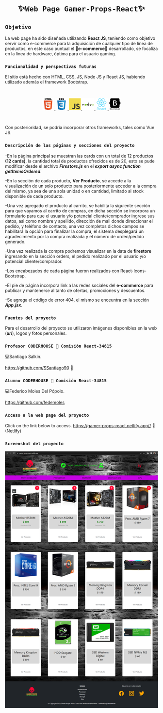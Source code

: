 # <p align="center">✨`Web Page Gamer-Props-React`✨<p>

## `Objetivo`

La web page ha sido diseñada utilizando **React JS**, teniendo como objetivo servir como e-commerce para la adquisición de cualquier tipo de línea de productos, en este caso puntual el 🛒**e-commerce**🛒 desarrollado, se focaliza en la línea de hardware, óptima para el usuario gaming.

### `Funcionalidad y perspectivas futuras`

El sitio está hecho con HTML, CSS, JS, Node JS y React JS, habiendo utilizado además el framework Bootstrap.
<p><br>
<p align="center"> 
      <a href="https://www.w3.org/html/" target="_blank" rel="noreferrer"> <img
      src="https://raw.githubusercontent.com/devicons/devicon/master/icons/html5/html5-original-wordmark.svg"
      alt="html5" width="40" height="40" /> </a><a href="https://www.w3schools.com/css/" target="_blank"
      rel="noreferrer"><img src="https://raw.githubusercontent.com/devicons/devicon/master/icons/css3/css3-original-wordmark.svg" alt="css3"
      width="40" height="40" /> </a><a href="https://www.javascript.com/" target="_blank"rel="noreferrer"> <img
      src="https://raw.githubusercontent.com/devicons/devicon/master/icons/javascript/javascript-original.svg"
      alt="javascript" width="40" height="40" /> </a>  <a href="https://nodejs.org" target="_blank" rel="noreferrer"> <img
      src="https://raw.githubusercontent.com/devicons/devicon/master/icons/nodejs/nodejs-original-wordmark.svg"
      alt="nodejs" width="40" height="40" /> </a>
      <a href="https://reactjs.org/" target="_blank" rel="noreferrer"> <img
      src="https://raw.githubusercontent.com/devicons/devicon/master/icons/react/react-original-wordmark.svg"
      alt="react" width="40" height="40" /> </a<a href="https://getbootstrap.com" target="_blank" rel="noreferrer">
      <img src="https://raw.githubusercontent.com/devicons/devicon/master/icons/bootstrap/bootstrap-plain-wordmark.svg"
      alt="bootstrap" width="40" height="40" /> </a>
<p><br>

Con posterioridad, se podría incorporar otros frameworks, tales como Vue JS.

### `Descripción de las páginas y secciones del proyecto`

-En la página principal se muestran las cards con un total de 12 productos **(12 cards)**, la cantidad total de productos ofrecidos es de 20, esto se pude modificar desde el archivo **_Firestore.js_** en el **_export async function getItemsOrdered_**.<br><p>
-En la sección de cada producto, **Ver Producto**, se accede a la visualización de un solo producto para posteriormente acceder a la compra del mismo, ya sea de una sola unidad o en cantidad, limitado al stock disponible de cada producto.<br><p>
-Una vez agregado el producto al carrito, se habilita la siguiente sección para que vayamos al carrito de compras, en dicha sección se incorpora un formulario para que el usuario y/o potencial cliente/comprador ingrese sus datos, asi como nombre y apellido, dirección de mail donde direccionar el pedido, y teléfono de contacto, una vez completos dichos campos se habilitará la opción para finalizar la compra, el sistema desplegará un agradecimiento por la compra realizada y el número de orden/pedido generado.<br><p>
-Una vez realizada la compra podremos visualizar en la data de **firestore** ingresando en la sección orders, el pedido realizado por el usuario y/o potencial cliente/comprador.<br><p>
-Los encabezados de cada página fueron realizados con React-Icons-Bootstrap.<br><p>
-El pie de página incorpora link a las redes sociales del **e-commerce** para publicar y mantenerse al tanto de ofertas, promociones y descuentos.<br><p>
-Se agrega el código de error 404, el mismo se enceuntra en la sección **_App.jsx_**.<br><p>

### `Fuentes del proyecto`

Para el desarrollo del proyecto se utilizaron imágenes disponibles en la web (**_url_**), logos y fotos personales.

### `Profesor CODERHOUSE 🚀 Comisión React-34815`

💻Santiago Salkin.<br><p>https://github.com/SSantiago90
🚀
### `Alumno CODERHOUSE 🚀 Comisión React-34815`

💻Federico Moles Del Pópolo.<br><p>https://github.com/fedemoles

### `Acceso a la web page del proyecto`

Click on the link below to access.
https://gamer-props-react.netlify.app// 🛒(Netlify)

### `Screenshot del proyecto`

<img src="https://github.com/fedemoles/Gamer-Props-React/blob/main/public/img/demohome.png">

<!--
# Getting Started with Create React App

This project was bootstrapped with [Create React App](https://github.com/facebook/create-react-app).

## Available Scripts

In the project directory, you can run:

### `npm start`

Runs the app in the development mode.\
Open [http://localhost:3000](http://localhost:3000) to view it in your browser.

The page will reload when you make changes.\
You may also see any lint errors in the console.

### `npm test`

Launches the test runner in the interactive watch mode.\
See the section about [running tests](https://facebook.github.io/create-react-app/docs/running-tests) for more information.

### `npm run build`

Builds the app for production to the `build` folder.\
It correctly bundles React in production mode and optimizes the build for the best performance.

The build is minified and the filenames include the hashes.\
Your app is ready to be deployed!

See the section about [deployment](https://facebook.github.io/create-react-app/docs/deployment) for more information.

### `npm run eject`

**Note: this is a one-way operation. Once you `eject`, you can't go back!**

If you aren't satisfied with the build tool and configuration choices, you can `eject` at any time. This command will remove the single build dependency from your project.

Instead, it will copy all the configuration files and the transitive dependencies (webpack, Babel, ESLint, etc) right into your project so you have full control over them. All of the commands except `eject` will still work, but they will point to the copied scripts so you can tweak them. At this point you're on your own.

You don't have to ever use `eject`. The curated feature set is suitable for small and middle deployments, and you shouldn't feel obligated to use this feature. However we understand that this tool wouldn't be useful if you couldn't customize it when you are ready for it.

## Learn More

You can learn more in the [Create React App documentation](https://facebook.github.io/create-react-app/docs/getting-started).

To learn React, check out the [React documentation](https://reactjs.org/).

### Code Splitting

This section has moved here: [https://facebook.github.io/create-react-app/docs/code-splitting](https://facebook.github.io/create-react-app/docs/code-splitting)

### Analyzing the Bundle Size

This section has moved here: [https://facebook.github.io/create-react-app/docs/analyzing-the-bundle-size](https://facebook.github.io/create-react-app/docs/analyzing-the-bundle-size)

### Making a Progressive Web App

This section has moved here: [https://facebook.github.io/create-react-app/docs/making-a-progressive-web-app](https://facebook.github.io/create-react-app/docs/making-a-progressive-web-app)

### Advanced Configuration

This section has moved here: [https://facebook.github.io/create-react-app/docs/advanced-configuration](https://facebook.github.io/create-react-app/docs/advanced-configuration)

### Deployment

This section has moved here: [https://facebook.github.io/create-react-app/docs/deployment](https://facebook.github.io/create-react-app/docs/deployment)

### `npm run build` fails to minify

This section has moved here: [https://facebook.github.io/create-react-app/docs/troubleshooting#npm-run-build-fails-to-minify](https://facebook.github.io/create-react-app/docs/troubleshooting#npm-run-build-fails-to-minify)
-->
